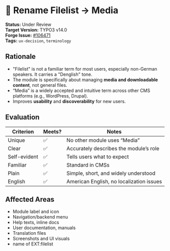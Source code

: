 
# 📁 Rename Filelist -> Media

**Status:** Under Review  
**Target Version:** TYPO3 v14.0  
**Forge Issue:** [#106471](https://forge.typo3.org/issues/106471)  
**Tags:** `ux-decision`, `terminology`

## Rationale

- "Filelist" is not a familiar term for most users, especially non-German speakers. It carries a "Denglish" tone.
- The module is specifically about managing **media and downloadable content**, not general files.
- “Media” is a widely accepted and intuitive term across other CMS platforms (e.g., WordPress, Drupal).
- Improves **usability** and **discoverability** for new users.

## Evaluation

| Criterion       | Meets? | Notes                                    |
|----------------|--------|------------------------------------------|
| Unique         | ✅     | No other module uses “Media”             |
| Clear          | ✅     | Accurately describes the module’s role   |
| Self-evident   | ✅     | Tells users what to expect                |
| Familiar       | ✅     | Standard in CMSs                         |
| Plain          | ✅     | Simple, short, and widely understood     |
| English        | ✅     | American English, no localization issues |

## Affected Areas

- Module label and icon
- Navigation/backend menu
- Help texts, inline docs
- User documentation, manuals
- Translation files
- Screenshots and UI visuals
- name of EXT:filelist
